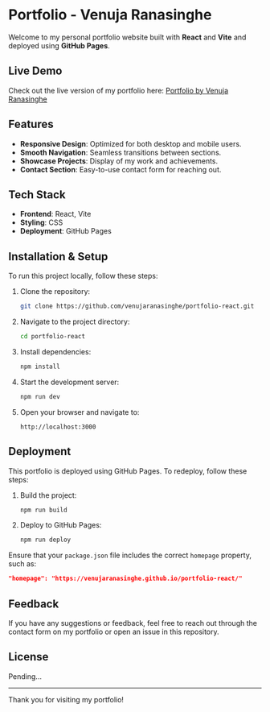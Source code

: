# Portfolio - Venuja Ranasinghe

Welcome to my personal portfolio website built with **React** and **Vite** and deployed using **GitHub Pages**.

## Live Demo
Check out the live version of my portfolio here: [Portfolio by Venuja Ranasinghe](https://venujaranasinghe.github.io/portfolio-react/)

## Features
- **Responsive Design**: Optimized for both desktop and mobile users.
- **Smooth Navigation**: Seamless transitions between sections.
- **Showcase Projects**: Display of my work and achievements.
- **Contact Section**: Easy-to-use contact form for reaching out.

## Tech Stack
- **Frontend**: React, Vite
- **Styling**: CSS
- **Deployment**: GitHub Pages

## Installation & Setup
To run this project locally, follow these steps:

1. Clone the repository:
   ```bash
   git clone https://github.com/venujaranasinghe/portfolio-react.git
   ```

2. Navigate to the project directory:
   ```bash
   cd portfolio-react
   ```

3. Install dependencies:
   ```bash
   npm install
   ```

4. Start the development server:
   ```bash
   npm run dev
   ```

5. Open your browser and navigate to:
   ```
   http://localhost:3000
   ```

## Deployment
This portfolio is deployed using GitHub Pages. To redeploy, follow these steps:

1. Build the project:
   ```bash
   npm run build
   ```

2. Deploy to GitHub Pages:
   ```bash
   npm run deploy
   ```

Ensure that your `package.json` file includes the correct `homepage` property, such as:
```json
"homepage": "https://venujaranasinghe.github.io/portfolio-react/"
```

## Feedback
If you have any suggestions or feedback, feel free to reach out through the contact form on my portfolio or open an issue in this repository.

## License
Pending...

---

Thank you for visiting my portfolio!
